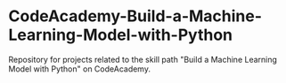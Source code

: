 # CodeAcademy-Build-a-Machine-Learning-Model-with-Python
Repository for projects related to the skill path "Build a Machine Learning Model with Python" on CodeAcademy.
